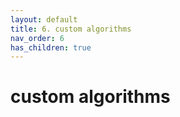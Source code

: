 ```yaml
---
layout: default
title: 6. custom algorithms
nav_order: 6
has_children: true
---
```


# custom algorithms
